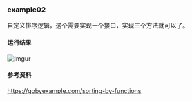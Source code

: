 ### example02
自定义排序逻辑，这个需要实现一个接口，实现三个方法就可以了。

#### 运行结果
![Imgur](https://i.imgur.com/A4TIUIl.png)

#### 参考资料
https://gobyexample.com/sorting-by-functions

